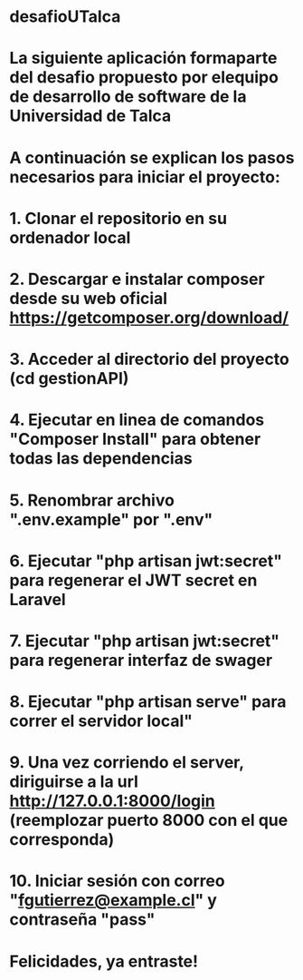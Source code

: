 # desafioUTalca

# La siguiente aplicación formaparte del desafio propuesto por elequipo de desarrollo de software de la Universidad de Talca

# A continuación se explican los pasos necesarios para iniciar el proyecto:
#
# 1. Clonar el repositorio en su ordenador local
# 2. Descargar e instalar composer desde su web oficial https://getcomposer.org/download/
# 3. Acceder al directorio del proyecto (cd gestionAPI)
# 4. Ejecutar en linea de comandos "Composer Install" para obtener todas las dependencias
# 5. Renombrar archivo ".env.example" por ".env"
# 6. Ejecutar "php artisan jwt:secret" para regenerar el JWT secret en Laravel
# 7. Ejecutar "php artisan jwt:secret" para regenerar interfaz de swager
# 8. Ejecutar "php artisan serve" para correr el servidor local"
# 9. Una vez corriendo el server, diriguirse a la url http://127.0.0.1:8000/login (reemplozar puerto 8000 con el que corresponda)
# 10. Iniciar sesión con correo "fgutierrez@example.cl" y contraseña "pass"
# Felicidades, ya entraste!
#